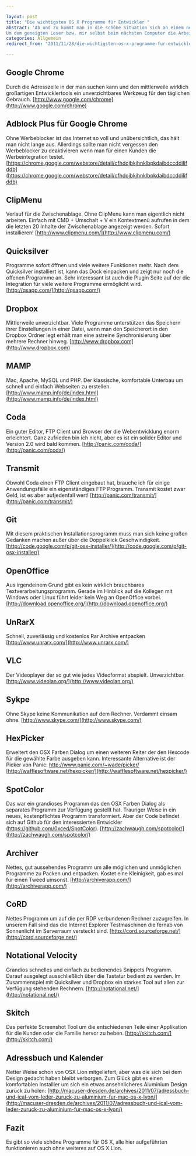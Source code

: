 ```yaml
---

layout: post
title: "Die wichtigsten OS X Programme für Entwickler "
abstract: 'Ab und zu kommt man in die schöne Situation sich an einem neuen Rechner wieder zu finden. Ein sauberes, unverbogenes OS X begrüßt einen mit Standardeinstellungen. Im Arbeitsalltag stolpert man dann ständig über Programme die man doch noch zur Grundausrüstung braucht, die sich schon so in den Arbeitsalltag integriert haben, das man ohne sie nicht mehr auskommt.
Um dem geneigten Leser bzw. mir selbst beim nächsten Computer die Arbeit zu erleichtern präsentiere ich hier meine Liste mit unverzichtbaren Programmen für den Webentwickler unter Mac OS X. Ergänzungen sind herzlich willkommen.'
categories: Allgemein
redirect_from: "2011/11/28/die-wichtigsten-os-x-programme-fur-entwickler/"

---
```


## Google Chrome
Durch die Adresszeile in der man suchen kann und den mittlerweile wirklich großartigen Entwicklertools ein unverzichtbares Werkzeug für den täglichen Gebrauch.
[http://www.google.com/chrome](http://www.google.com/chrome)

## Adblock Plus für Google Chrome
Ohne Werbeblocker ist das Internet so voll und unübersichtlich, das hält man nicht lange aus. Allerdings sollte man nicht vergessen den Werbeblocker zu deaktivieren wenn man für einen Kunden die Werbeintegration testet.
[https://chrome.google.com/webstore/detail/cfhdojbkjhnklbpkdaibdccddilifddb](https://chrome.google.com/webstore/detail/cfhdojbkjhnklbpkdaibdccddilifddb)

## ClipMenu
Verlauf für die Zwischenablage. Ohne ClipMenu kann man eigentlich nicht arbeiten. Einfach mit CMD + Umschalt + V ein Kontextmenü aufrufen in dem die letzten 20 Inhalte der Zwischenablage angezeigt werden. Sofort installieren!
[http://www.clipmenu.com/](http://www.clipmenu.com/)

## Quicksilver
Programme sofort öffnen und viele weitere Funktionen mehr. Nach dem Quicksilver installiert ist, kann das Dock einpacken und zeigt nur noch die offenen Programme an. Sehr interessant ist auch die Plugin Seite auf der die Integration für viele weitere Programme ermöglicht wird.
[http://qsapp.com/](http://qsapp.com/)

## Dropbox
Mittlerweile unverzichtbar. Viele Programme unterstützen das Speichern ihrer Einstellungen in einer Datei, wenn man den Speicherort in den Dropbox Ordner legt erhält man eine astreine Synchronisierung über mehrere Rechner hinweg.
[http://www.dropbox.com](http://www.dropbox.com)

## MAMP
Mac, Apache, MySQL und PHP. Der klassische, komfortable Unterbau um schnell und einfach Webseiten zu erstellen.
[http://www.mamp.info/de/index.html](http://www.mamp.info/de/index.html)

## Coda
Ein guter Editor, FTP Client und Browser der die Webentwicklung enorm erleichtert. Ganz zufrieden bin ich nicht, aber es ist ein solider Editor und Version 2.0 wird bald kommen.
[http://panic.com/coda/](http://panic.com/coda/)

## Transmit
Obwohl Coda einen FTP Client eingebaut hat, brauche ich für einige Anwendungsfälle ein eigenständiges FTP Programm. Transmit kostet zwar Geld, ist es aber aufjedenfall wert!
[http://panic.com/transmit/](http://panic.com/transmit/)

## Git
Mit diesem praktischen Installationsprogramm muss man sich keine großen Gedanken machen außer über die Doppelklick Geschwindigkeit.
[http://code.google.com/p/git-osx-installer/](http://code.google.com/p/git-osx-installer/)

## OpenOffice
Aus irgendeinem Grund gibt es kein wirklich brauchbares Textverarbeitungsprogramm. Gerade im Hinblick auf die Kollegen mit Windows oder Linux führt leider kein Weg an OpenOffice vorbei.
[http://download.openoffice.org/](http://download.openoffice.org/)

## UnRarX
Schnell, zuverlässig und kostenlos Rar Archive entpacken
[http://www.unrarx.com/](http://www.unrarx.com/)

## VLC
Der Videoplayer der so gut wie jedes Videoformat abspielt. Unverzichtbar.
[http://www.videolan.org/](http://www.videolan.org/)

## Sykpe
Ohne Skype keine Kommunikation auf dem Rechner. Verdammt einsam ohne.
[http://www.skype.com/](http://www.skype.com/)

## HexPicker
Erweitert den OSX Farben Dialog um einen weiteren Reiter der den Hexcode für die gewählte Farbe ausgeben kann.
Interessante Alternative ist der Picker von Panic: http://www.panic.com/~wade/picker/
[http://wafflesoftware.net/hexpicker/](http://wafflesoftware.net/hexpicker/)

## SpotColor
Das war ein grandioses Programm das den OSX Farben Dialog als separates Programm zur Verfügung gestellt hat. Trauriger Weise in ein neues, kostenpflichtes Programm transformiert. Aber der Code befindet sich auf Github für den interessierten Entwickler (https://github.com/0xced/SpotColor).
[http://zachwaugh.com/spotcolor/](http://zachwaugh.com/spotcolor/)

## Archiver
Nettes, gut aussehendes Programm um alle möglichen und unmöglichen Programme zu Packen und entpacken. Kostet eine Kleinigkeit, gab es mal für einen Tweed umsonst.
[http://archiverapp.com/](http://archiverapp.com/)

## CoRD
Nettes Programm um auf die per RDP verbundenen Rechner zuzugreifen. In unserem Fall sind das die Internet Explorer Testmaschinen die fernab von Sonnenlicht im Serverraum versteckt sind.
[http://cord.sourceforge.net/](http://cord.sourceforge.net/)

## Notational Velocity
Grandios schnelles und einfach zu bedienendes Snippets Programm. Darauf ausgelegt ausschließlich über die Tastatur bedient zu werden. Im Zusammenspiel mit Quicksilver und Dropbox ein starkes Tool auf allen zur Verfügung stehenden Rechnern.
[http://notational.net/](http://notational.net/)

## Skitch
Das perfekte Screenshot Tool um die entschiedenen Teile einer Applikation für die Kunden oder die Familie hervor zu heben.
[http://skitch.com/](http://skitch.com/)

## Adressbuch und Kalender
Netter Weise schon von OSX Lion mitgeliefert, aber was die sich bei dem Design gedacht haben bleibt verborgen. Zum Glück gibt es einen komfortablen Installier um sich ein etwas ansehnlicheres Aluminium Design zurück zu holen: [http://macuser-dresden.de/archives/2011/07/adressbuch-und-ical-vom-leder-zuruck-zu-aluminium-fur-mac-os-x-lyon/](http://macuser-dresden.de/archives/2011/07/adressbuch-und-ical-vom-leder-zuruck-zu-aluminium-fur-mac-os-x-lyon/)

## Fazit
Es gibt so viele schöne Programme für OS X, alle hier aufgeführten funktionieren auch ohne weiteres auf OS X Lion.